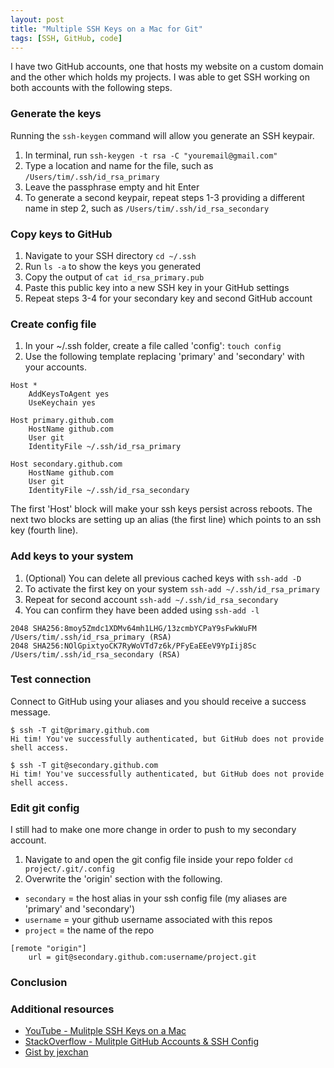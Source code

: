 ```yaml
---
layout: post
title: "Multiple SSH Keys on a Mac for Git"
tags: [SSH, GitHub, code]
---
```


I have two GitHub accounts, one that hosts my website on a custom domain and the other which holds my projects. I was able to get SSH working on both accounts with the following steps.

### Generate the keys

Running the `ssh-keygen` command will allow you generate an SSH keypair.

1. In terminal, run `ssh-keygen -t rsa -C "youremail@gmail.com"`
2. Type a location and name for the file, such as `/Users/tim/.ssh/id_rsa_primary`
3. Leave the passphrase empty and hit Enter
4. To generate a second keypair, repeat steps 1-3 providing a different name in step 2, such as `/Users/tim/.ssh/id_rsa_secondary`

### Copy keys to GitHub

1. Navigate to your SSH directory `cd ~/.ssh`
2. Run `ls -a` to show the keys you generated
3. Copy the output of `cat id_rsa_primary.pub`
4. Paste this public key into a new SSH key in your GitHub settings
5. Repeat steps 3-4 for your secondary key and second GitHub account

### Create config file

1. In your ~/.ssh folder, create a file called 'config': `touch config`
2. Use the following template replacing 'primary' and 'secondary' with your accounts.

```
Host *
	AddKeysToAgent yes
	UseKeychain yes

Host primary.github.com
	HostName github.com
	User git
	IdentityFile ~/.ssh/id_rsa_primary

Host secondary.github.com
	HostName github.com
	User git
	IdentityFile ~/.ssh/id_rsa_secondary
```

The first 'Host' block will make your ssh keys persist across reboots. The next two blocks are setting up an alias (the first line) which points to an ssh key (fourth line).

### Add keys to your system

1. (Optional) You can delete all previous cached keys with `ssh-add -D`
2. To activate the first key on your system `ssh-add ~/.ssh/id_rsa_primary`
3. Repeat for second account `ssh-add ~/.ssh/id_rsa_secondary`
4. You can confirm they have been added using `ssh-add -l`

```
2048 SHA256:8moy5Zmdc1XDMv64mh1LHG/13zcmbYCPaY9sFwkWuFM /Users/tim/.ssh/id_rsa_primary (RSA)
2048 SHA256:NOlGpixtyoCK7RyWoVTd7z6k/PFyEaEEeV9YpIij8Sc /Users/tim/.ssh/id_rsa_secondary (RSA)
```

### Test connection

Connect to GitHub using your aliases and you should receive a success message.

```
$ ssh -T git@primary.github.com
Hi tim! You've successfully authenticated, but GitHub does not provide shell access.

$ ssh -T git@secondary.github.com
Hi tim! You've successfully authenticated, but GitHub does not provide shell access.
```

### Edit git config

I still had to make one more change in order to push to my secondary account.

1. Navigate to and open the git config file inside your repo folder `cd project/.git/.config`
2. Overwrite the 'origin' section with the following.

* `secondary` = the host alias in your ssh config file (my aliases are 'primary' and 'secondary')
* `username` = your github username associated with this repos
* `project` = the name of the repo

```
[remote "origin"]
	url = git@secondary.github.com:username/project.git
```

### Conclusion



### Additional resources

* [YouTube - Mulitple SSH Keys on a Mac](https://www.youtube.com/watch?v=9u4QPEMFK4A)
* [StackOverflow - Mulitple GitHub Accounts & SSH Config](https://stackoverflow.com/questions/3225862/multiple-github-accounts-ssh-config)
* [Gist by jexchan](https://gist.github.com/jexchan/2351996)
